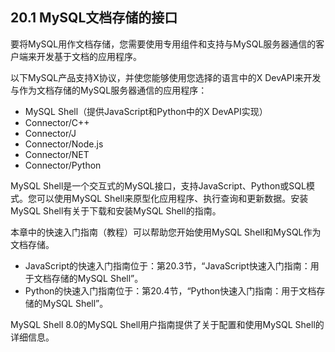 ## 20.1 MySQL文档存储的接口

要将MySQL用作文档存储，您需要使用专用组件和支持与MySQL服务器通信的客户端来开发基于文档的应用程序。

以下MySQL产品支持X协议，并使您能够使用您选择的语言中的X DevAPI来开发与作为文档存储的MySQL服务器通信的应用程序：

- MySQL Shell（提供JavaScript和Python中的X DevAPI实现）
- Connector/C++
- Connector/J
- Connector/Node.js
- Connector/NET
- Connector/Python

MySQL Shell是一个交互式的MySQL接口，支持JavaScript、Python或SQL模式。您可以使用MySQL Shell来原型化应用程序、执行查询和更新数据。安装MySQL Shell有关于下载和安装MySQL Shell的指南。

本章中的快速入门指南（教程）可以帮助您开始使用MySQL Shell和MySQL作为文档存储。

- JavaScript的快速入门指南位于：第20.3节，“JavaScript快速入门指南：用于文档存储的MySQL Shell”。
- Python的快速入门指南位于：第20.4节，“Python快速入门指南：用于文档存储的MySQL Shell”。

MySQL Shell 8.0的MySQL Shell用户指南提供了关于配置和使用MySQL Shell的详细信息。
